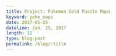 ```yaml
---
title: Project: Pokemon Gold Puzzle Maps
keyword: poke_maps
date: 2017-01-25
dateline: Jan. 25, 2017
length: 12
type: blog-post
permalink: /blog/:title
---
```

